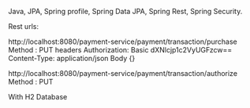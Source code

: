 Java, JPA, Spring profile, Spring Data JPA, Spring Rest, Spring Security.

Rest urls:

http://localhost:8080/payment-service/payment/transaction/purchase
Method : PUT
headers
 	Authorization: Basic dXNlcjp1c2VyUGFzcw==
	Content-Type: application/json
Body 
	{}


http://localhost:8080/payment-service/payment/transaction/authorize
Method : 
	PUT



With H2 Database